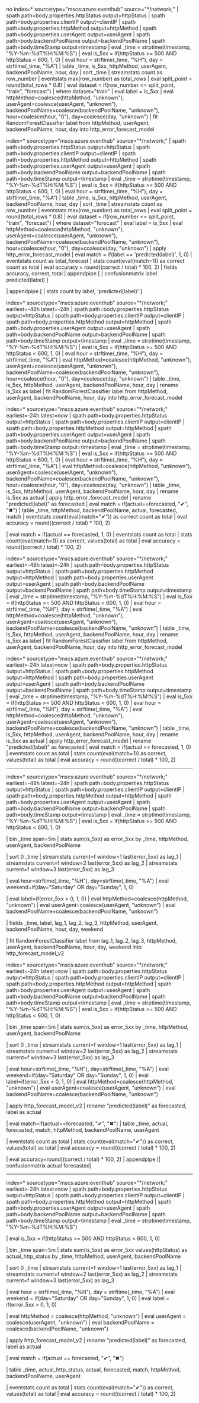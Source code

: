 no index=* sourcetype="mscs:azure:eventhub" source="*/network;"
| spath path=body.properties.httpStatus output=httpStatus
| spath path=body.properties.clientIP output=clientIP
| spath path=body.properties.httpMethod output=httpMethod
| spath path=body.properties.userAgent output=userAgent
| spath path=body.backendPoolName output=backendPoolName
| spath path=body.timeStamp output=timestamp
| eval _time = strptime(timestamp, "%Y-%m-%dT%H:%M:%S")
| eval is_5xx = if(httpStatus >= 500 AND httpStatus < 600, 1, 0)
| eval hour = strftime(_time, "%H"), day = strftime(_time, "%A")
| table _time, is_5xx, httpMethod, userAgent, backendPoolName, hour, day
| sort _time
| streamstats count as row_number
| eventstats max(row_number) as total_rows
| eval split_point = round(total_rows * 0.8)
| eval dataset = if(row_number <= split_point, "train", "forecast")
| where dataset="train"
| eval label = is_5xx
| eval httpMethod=coalesce(httpMethod, "unknown"), userAgent=coalesce(userAgent, "unknown"), backendPoolName=coalesce(backendPoolName, "unknown"), hour=coalesce(hour, "0"), day=coalesce(day, "unknown")
| fit RandomForestClassifier label from httpMethod, userAgent, backendPoolName, hour, day into http_error_forecast_model



index=* sourcetype="mscs:azure:eventhub" source="*/network;"
| spath path=body.properties.httpStatus output=httpStatus
| spath path=body.properties.clientIP output=clientIP
| spath path=body.properties.httpMethod output=httpMethod
| spath path=body.properties.userAgent output=userAgent
| spath path=body.backendPoolName output=backendPoolName
| spath path=body.timeStamp output=timestamp
| eval _time = strptime(timestamp, "%Y-%m-%dT%H:%M:%S")
| eval is_5xx = if(httpStatus >= 500 AND httpStatus < 600, 1, 0)
| eval hour = strftime(_time, "%H"), day = strftime(_time, "%A")
| table _time, is_5xx, httpMethod, userAgent, backendPoolName, hour, day
| sort _time
| streamstats count as row_number
| eventstats max(row_number) as total_rows
| eval split_point = round(total_rows * 0.8)
| eval dataset = if(row_number <= split_point, "train", "forecast")
| where dataset="forecast"
| eval label = is_5xx
| eval httpMethod=coalesce(httpMethod, "unknown"), userAgent=coalesce(userAgent, "unknown"), backendPoolName=coalesce(backendPoolName, "unknown"), hour=coalesce(hour, "0"), day=coalesce(day, "unknown")
| apply http_error_forecast_model
| eval match = if(label == 'predicted(label)', 1, 0)
| eventstats count as total_forecast
| stats count(eval(match=1)) as correct count as total
| eval accuracy = round((correct / total) * 100, 2)
| fields accuracy, correct, total
| appendpipe [
    | confusionmatrix label predicted(label)
]

| appendpipe [
    | stats count by label, 'predicted(label)'
]



index=* sourcetype="mscs:azure:eventhub" source="*/network;" earliest=-48h latest=-24h
| spath path=body.properties.httpStatus output=httpStatus
| spath path=body.properties.clientIP output=clientIP
| spath path=body.properties.httpMethod output=httpMethod
| spath path=body.properties.userAgent output=userAgent
| spath path=body.backendPoolName output=backendPoolName
| spath path=body.timeStamp output=timestamp
| eval _time = strptime(timestamp, "%Y-%m-%dT%H:%M:%S")
| eval is_5xx = if(httpStatus >= 500 AND httpStatus < 600, 1, 0)
| eval hour = strftime(_time, "%H"), day = strftime(_time, "%A")
| eval httpMethod=coalesce(httpMethod, "unknown"), userAgent=coalesce(userAgent, "unknown"), backendPoolName=coalesce(backendPoolName, "unknown"), hour=coalesce(hour, "0"), day=coalesce(day, "unknown")
| table _time, is_5xx, httpMethod, userAgent, backendPoolName, hour, day
| rename is_5xx as label
| fit RandomForestClassifier label from httpMethod, userAgent, backendPoolName, hour, day into http_error_forecast_model


index=* sourcetype="mscs:azure:eventhub" source="*/network;" earliest=-24h latest=now
| spath path=body.properties.httpStatus output=httpStatus
| spath path=body.properties.clientIP output=clientIP
| spath path=body.properties.httpMethod output=httpMethod
| spath path=body.properties.userAgent output=userAgent
| spath path=body.backendPoolName output=backendPoolName
| spath path=body.timeStamp output=timestamp
| eval _time = strptime(timestamp, "%Y-%m-%dT%H:%M:%S")
| eval is_5xx = if(httpStatus >= 500 AND httpStatus < 600, 1, 0)
| eval hour = strftime(_time, "%H"), day = strftime(_time, "%A")
| eval httpMethod=coalesce(httpMethod, "unknown"), userAgent=coalesce(userAgent, "unknown"), backendPoolName=coalesce(backendPoolName, "unknown"), hour=coalesce(hour, "0"), day=coalesce(day, "unknown")
| table _time, is_5xx, httpMethod, userAgent, backendPoolName, hour, day
| rename is_5xx as actual
| apply http_error_forecast_model
| rename "predicted(label)" as forecasted
| eval match = if(actual==forecasted, "✔", "✖")
| table _time, httpMethod, backendPoolName, actual, forecasted, match
| eventstats count(eval(match="✔")) as correct count as total
| eval accuracy = round((correct / total) * 100, 2)



| eval match = if(actual == forecasted, 1, 0)
| eventstats count as total
| stats count(eval(match=1)) as correct, values(total) as total
| eval accuracy = round((correct / total) * 100, 2)



index=* sourcetype="mscs:azure:eventhub" source="*/network;" earliest=-48h latest=-24h
| spath path=body.properties.httpStatus output=httpStatus
| spath path=body.properties.httpMethod output=httpMethod
| spath path=body.properties.userAgent output=userAgent
| spath path=body.backendPoolName output=backendPoolName
| spath path=body.timeStamp output=timestamp
| eval _time = strptime(timestamp, "%Y-%m-%dT%H:%M:%S")
| eval is_5xx = if(httpStatus >= 500 AND httpStatus < 600, 1, 0)
| eval hour = strftime(_time, "%H"), day = strftime(_time, "%A")
| eval httpMethod=coalesce(httpMethod, "unknown"), userAgent=coalesce(userAgent, "unknown"), backendPoolName=coalesce(backendPoolName, "unknown")
| table _time, is_5xx, httpMethod, userAgent, backendPoolName, hour, day
| rename is_5xx as label
| fit RandomForestClassifier label from httpMethod, userAgent, backendPoolName, hour, day into http_error_forecast_model


index=* sourcetype="mscs:azure:eventhub" source="*/network;" earliest=-24h latest=now
| spath path=body.properties.httpStatus output=httpStatus
| spath path=body.properties.httpMethod output=httpMethod
| spath path=body.properties.userAgent output=userAgent
| spath path=body.backendPoolName output=backendPoolName
| spath path=body.timeStamp output=timestamp
| eval _time = strptime(timestamp, "%Y-%m-%dT%H:%M:%S")
| eval is_5xx = if(httpStatus >= 500 AND httpStatus < 600, 1, 0)
| eval hour = strftime(_time, "%H"), day = strftime(_time, "%A")
| eval httpMethod=coalesce(httpMethod, "unknown"), userAgent=coalesce(userAgent, "unknown"), backendPoolName=coalesce(backendPoolName, "unknown")
| table _time, is_5xx, httpMethod, userAgent, backendPoolName, hour, day
| rename is_5xx as actual
| apply http_error_forecast_model
| rename "predicted(label)" as forecasted
| eval match = if(actual == forecasted, 1, 0)
| eventstats count as total
| stats count(eval(match=1)) as correct, values(total) as total
| eval accuracy = round((correct / total) * 100, 2)
__________________________________________________________________________________________________________________
index=* sourcetype="mscs:azure:eventhub" source="*/network;" earliest=-48h latest=-24h
| spath path=body.properties.httpStatus output=httpStatus
| spath path=body.properties.clientIP output=clientIP
| spath path=body.properties.httpMethod output=httpMethod
| spath path=body.properties.userAgent output=userAgent
| spath path=body.backendPoolName output=backendPoolName
| spath path=body.timeStamp output=timestamp
| eval _time = strptime(timestamp, "%Y-%m-%dT%H:%M:%S")
| eval is_5xx = if(httpStatus >= 500 AND httpStatus < 600, 1, 0)

| bin _time span=5m
| stats sum(is_5xx) as error_5xx by _time, httpMethod, userAgent, backendPoolName

| sort 0 _time
| streamstats current=f window=1 last(error_5xx) as lag_1
| streamstats current=f window=2 last(error_5xx) as lag_2
| streamstats current=f window=3 last(error_5xx) as lag_3

| eval hour=strftime(_time, "%H"), day=strftime(_time, "%A")
| eval weekend=if(day="Saturday" OR day="Sunday", 1, 0)

| eval label=if(error_5xx > 0, 1, 0)
| eval httpMethod=coalesce(httpMethod, "unknown")
| eval userAgent=coalesce(userAgent, "unknown")
| eval backendPoolName=coalesce(backendPoolName, "unknown")

| fields _time, label, lag_1, lag_2, lag_3, httpMethod, userAgent, backendPoolName, hour, day, weekend

| fit RandomForestClassifier label from lag_1, lag_2, lag_3, httpMethod, userAgent, backendPoolName, hour, day, weekend into http_forecast_model_v2




index=* sourcetype="mscs:azure:eventhub" source="*/network;" earliest=-24h latest=now
| spath path=body.properties.httpStatus output=httpStatus
| spath path=body.properties.clientIP output=clientIP
| spath path=body.properties.httpMethod output=httpMethod
| spath path=body.properties.userAgent output=userAgent
| spath path=body.backendPoolName output=backendPoolName
| spath path=body.timeStamp output=timestamp
| eval _time = strptime(timestamp, "%Y-%m-%dT%H:%M:%S")
| eval is_5xx = if(httpStatus >= 500 AND httpStatus < 600, 1, 0)

| bin _time span=5m
| stats sum(is_5xx) as error_5xx by _time, httpMethod, userAgent, backendPoolName

| sort 0 _time
| streamstats current=f window=1 last(error_5xx) as lag_1
| streamstats current=f window=2 last(error_5xx) as lag_2
| streamstats current=f window=3 last(error_5xx) as lag_3

| eval hour=strftime(_time, "%H"), day=strftime(_time, "%A")
| eval weekend=if(day="Saturday" OR day="Sunday", 1, 0)
| eval label=if(error_5xx > 0, 1, 0)
| eval httpMethod=coalesce(httpMethod, "unknown")
| eval userAgent=coalesce(userAgent, "unknown")
| eval backendPoolName=coalesce(backendPoolName, "unknown")

| apply http_forecast_model_v2
| rename "predicted(label)" as forecasted, label as actual

| eval match=if(actual==forecasted, "✔", "✖")
| table _time, actual, forecasted, match, httpMethod, backendPoolName, userAgent

| eventstats count as total
| stats count(eval(match="✔")) as correct, values(total) as total
| eval accuracy = round((correct / total) * 100, 2)

| eval accuracy=round((correct / total) * 100, 2)
| appendpipe [| confusionmatrix actual forecasted]
________________________________________________________________________________________________

index=* sourcetype="mscs:azure:eventhub" source="*/network;" earliest=-24h latest=now
| spath path=body.properties.httpStatus output=httpStatus
| spath path=body.properties.clientIP output=clientIP
| spath path=body.properties.httpMethod output=httpMethod
| spath path=body.properties.userAgent output=userAgent
| spath path=body.backendPoolName output=backendPoolName
| spath path=body.timeStamp output=timestamp
| eval _time = strptime(timestamp, "%Y-%m-%dT%H:%M:%S")

| eval is_5xx = if(httpStatus >= 500 AND httpStatus < 600, 1, 0)

| bin _time span=5m
| stats sum(is_5xx) as error_5xx values(httpStatus) as actual_http_status by _time, httpMethod, userAgent, backendPoolName

| sort 0 _time
| streamstats current=f window=1 last(error_5xx) as lag_1
| streamstats current=f window=2 last(error_5xx) as lag_2
| streamstats current=f window=3 last(error_5xx) as lag_3

| eval hour = strftime(_time, "%H"), day = strftime(_time, "%A")
| eval weekend = if(day="Saturday" OR day="Sunday", 1, 0)
| eval label = if(error_5xx > 0, 1, 0)

| eval httpMethod = coalesce(httpMethod, "unknown")
| eval userAgent = coalesce(userAgent, "unknown")
| eval backendPoolName = coalesce(backendPoolName, "unknown")

| apply http_forecast_model_v2
| rename "predicted(label)" as forecasted, label as actual

| eval match = if(actual == forecasted, "✔", "✖")

| table _time, actual_http_status, actual, forecasted, match, httpMethod, backendPoolName, userAgent

| eventstats count as total
| stats count(eval(match="✔")) as correct, values(total) as total
| eval accuracy = round((correct / total) * 100, 2)
